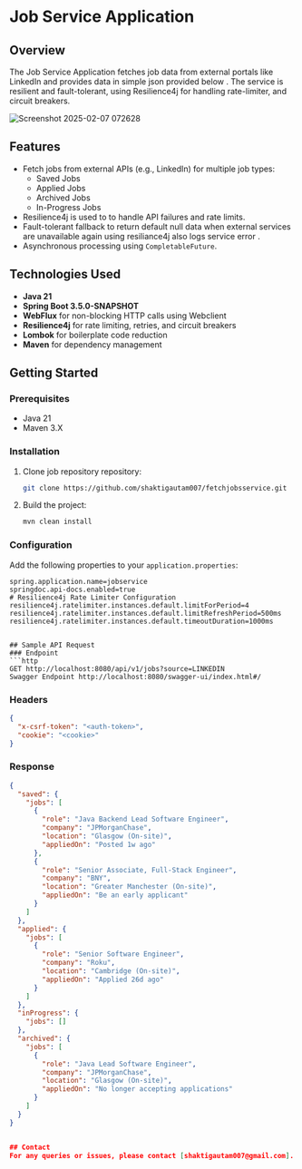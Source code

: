 # Job Service Application

## Overview
The Job Service Application fetches job data from external portals like LinkedIn and provides data in simple json provided below . The service is resilient and fault-tolerant, using Resilience4j for handling rate-limiter, and circuit breakers.


![Screenshot 2025-02-07 072628](https://github.com/user-attachments/assets/4e60b96c-53a3-415e-a08e-cca392ede528)




## Features
- Fetch jobs from external APIs (e.g., LinkedIn) for multiple job types:
    - Saved Jobs
    - Applied Jobs
    - Archived Jobs
    - In-Progress Jobs
- Resilience4j is used  to to handle API failures and rate limits.
- Fault-tolerant fallback  to return default null  data when external services are unavailable again using resiliance4j also logs service error .
- Asynchronous processing using `CompletableFuture`.

## Technologies Used
- **Java 21**
- **Spring Boot 3.5.0-SNAPSHOT**
- **WebFlux** for non-blocking HTTP calls using Webclient
- **Resilience4j** for rate limiting, retries, and circuit breakers
- **Lombok** for boilerplate code reduction
- **Maven** for dependency management

## Getting Started

### Prerequisites
- Java 21 
- Maven 3.X 

### Installation
1. Clone job repository repository:
   ```bash
   git clone https://github.com/shaktigautam007/fetchjobsservice.git
   ```
2. Build the project:
   ```bash
   mvn clean install
   ```



### Configuration
Add the following properties to your `application.properties`:

```properties
spring.application.name=jobservice
springdoc.api-docs.enabled=true
# Resilience4j Rate Limiter Configuration
resilience4j.ratelimiter.instances.default.limitForPeriod=4
resilience4j.ratelimiter.instances.default.limitRefreshPeriod=500ms
resilience4j.ratelimiter.instances.default.timeoutDuration=1000ms


## Sample API Request
### Endpoint
```http
GET http://localhost:8080/api/v1/jobs?source=LINKEDIN
Swagger Endpoint http://localhost:8080/swagger-ui/index.html#/
```

### Headers
```json
{
  "x-csrf-token": "<auth-token>",
  "cookie": "<cookie>"
}
```

### Response
```json
{
  "saved": {
    "jobs": [
      {
        "role": "Java Backend Lead Software Engineer",
        "company": "JPMorganChase",
        "location": "Glasgow (On-site)",
        "appliedOn": "Posted 1w ago"
      },
      {
        "role": "Senior Associate, Full-Stack Engineer",
        "company": "BNY",
        "location": "Greater Manchester (On-site)",
        "appliedOn": "Be an early applicant"
      }
    ]
  },
  "applied": {
    "jobs": [
      {
        "role": "Senior Software Engineer",
        "company": "Roku",
        "location": "Cambridge (On-site)",
        "appliedOn": "Applied 26d ago"
      }
    ]
  },
  "inProgress": {
    "jobs": []
  },
  "archived": {
    "jobs": [
      {
        "role": "Java Lead Software Engineer",
        "company": "JPMorganChase",
        "location": "Glasgow (On-site)",
        "appliedOn": "No longer accepting applications"
      }
    ]
  }
}


## Contact
For any queries or issues, please contact [shaktigautam007@gmail.com].

